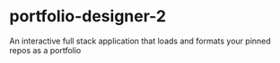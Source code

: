 # portfolio-designer-2
An interactive full stack application that loads and formats your pinned repos as a portfolio

